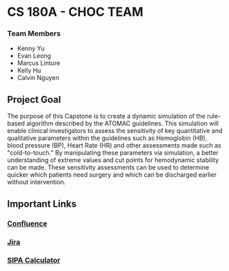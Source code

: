 # CS 180A - CHOC TEAM
### Team Members
- Kenny Yu
- Evan Leong
- Marcus Linture
- Kelly Hu 
- Calvin Nguyen

## Project Goal
The purpose of this Capstone is to create a dynamic simulation of the rule-based algorithm described by the ATOMAC guidelines. This simulation will enable clinical investigators to assess the sensitivity of key quantitative and qualitative parameters within the guidelines such as Hemoglobin (HB), blood pressure (BP), Heart Rate (HR) and other assessments made such as "cold-to-touch." By manipulating these parameters via simulation, a better understanding of extreme values and cut points for hemodynamic stability can be made. These sensitivity assessments can be used to determine quicker which patients need surgery and which can be discharged earlier without intervention.

## Important Links
### [Confluence](https://choc180a.atlassian.net/wiki/spaces/CCT/overview)

### [Jira](https://choc180a.atlassian.net/jira/software/projects/CCT/boards/1)

### [SIPA Calculator](https://www.mdcalc.com/calc/10058/shock-index-pediatric-age-adjusted-sipa)
